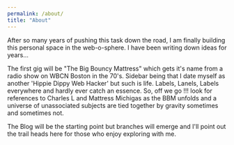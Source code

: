 ```yaml
---
permalink: /about/
title: "About"
---
```


After so many years of pushing this task down the road, I am finally building this personal space in the web-o-sphere. I have been writing down ideas for years...

The first gig  will be "The Big Bouncy Mattress" which gets it's name from a radio show on WBCN Boston in the 70's. Sidebar being that I date myself as another 'Hippie Dippy Web Hacker' but such is life.  Labels, Lanels, Labels everywhere and hardly ever catch an essence. So, off we go !!! look for references to Charles L and Mattress Michigas as the BBM unfolds and a universe of unassociated subjects are tied together by gravity sometimes and sometimes not.

The Blog will be the starting point but branches will emerge and I'll point out the trail heads here for those who enjoy exploring with me. 
